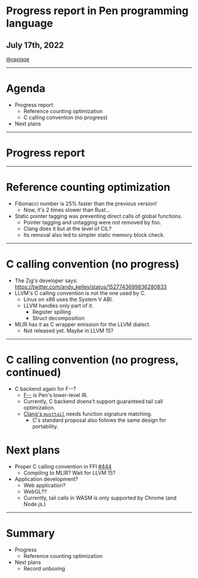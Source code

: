 # Progress report in Pen programming language

## July 17th, 2022

[@raviqqe](https://github.com/raviqqe)

---

# Agenda

- Progress report
  - Reference counting optimization
  - C calling convention (no progress)
- Next plans

---

# Progress report

---

# Reference counting optimization

- Fibonacci number is 25% faster than the previous version!
  - Now, it's 2 times slower than Rust...
- Static pointer tagging was preventing direct calls of global functions.
  - Pointer tagging and untagging were not removed by foo.
  - Clang does it but at the level of CIL?
  - Its removal also led to simpler static memory block check.

---

# C calling convention (no progress)

- The Zig's developer says: https://twitter.com/andy_kelley/status/1527743699836280833
- LLVM's C calling convention is not the one used by C.
  - Linux on x86 uses the System V ABI.
  - LLVM handles only part of it.
    - Register spilling
    - Struct decomposition
- MLIR has it as C wrapper emission for the LLVM dialect.
  - Not released yet. Maybe in LLVM 15?

---

# C calling convention (no progress, continued)

- C backend again for F--?
  - [F--](https://github.com/raviqqe/fmm) is Pen's lower-level IR.
  - Currently, C backend doens't support guaranteed tail call optimization.
  - [Clang's `musttail`](https://reviews.llvm.org/D99517) needs function signature matching.
    - C's standard proposal also follows the same design for portability.

# Next plans

- Proper C calling convention in FFI [#444](https://github.com/pen-lang/pen/issues/444)
  - Compiling to MLIR? Wait for LLVM 15?
- Application development?
  - Web application?
  - WebGL??
  - Currently, tail calls in WASM is only supported by Chrome (and Node.js.)

---

# Summary

- Progress
  - Reference counting optimization
- Next plans
  - Record unboxing
